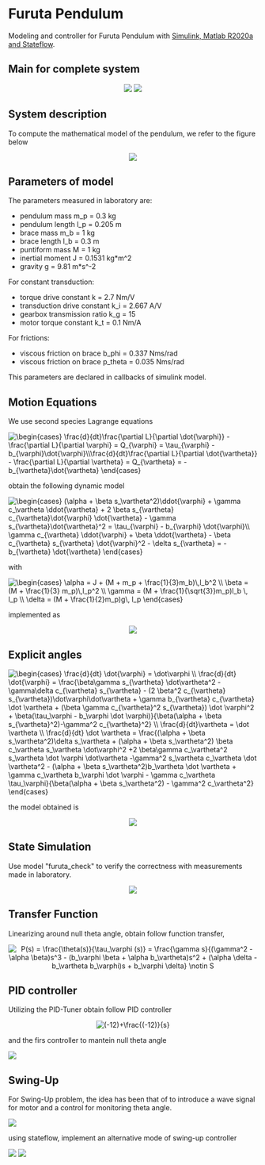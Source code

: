 # Furuta Pendulum
Modeling and controller for Furuta Pendulum with <a href ='https://it.mathworks.com/?s_tid=gn_logo'>Simulink, Matlab R2020a and Stateflow</a>.

## Main for complete system
<p align=center>
  <img src="images/full_system.png" />
  <img src="images/code.png" />
</p>

## System description
To compute the mathematical model of the pendulum, we refer to the figure below
<p align=center>
  <img src="images/Furuta_pendulum.jpg" />
</p>

## Parameters of model
The parameters measured in laboratory are:
- pendulum mass m_p = 0.3 kg
- pendulum length l_p = 0.205 m
- brace mass m_b = 1 kg
- brace length l_b = 0.3 m
- puntiform mass M = 1 kg
- inertial moment J = 0.1531 kg*m^2
- gravity g = 9.81 m*s^-2

For constant transduction:
- torque drive constant k = 2.7 Nm/V
- transduction drive constant k_i = 2.667 A/V
- gearbox transmission ratio k_g = 15
- motor torque constant k_t = 0.1 Nm/A

For frictions:
- viscous friction on brace b_phi = 0.337 Nms/rad
- viscous friction on brace p_theta = 0.035 Nms/rad

This parameters are declared in callbacks of simulink model.

## Motion Equations
We use second species Lagrange equations

<img src="https://latex.codecogs.com/gif.latex?\bg_white&space;\begin{cases}&space;\frac{d}{dt}\frac{\partial&space;L}{\partial&space;\dot{\varphi}}&space;-&space;\frac{\partial&space;L}{\partial&space;\varphi}&space;=&space;Q_{\varphi}&space;=&space;\tau_{\varphi}&space;-&space;b_{\varphi}\dot{\varphi}\\\frac{d}{dt}\frac{\partial&space;L}{\partial&space;\dot{\vartheta}}&space;-&space;\frac{\partial&space;L}{\partial&space;\vartheta}&space;=&space;Q_{\vartheta}&space;=&space;-&space;b_{\vartheta}\dot{\vartheta}&space;\end{cases}" title="\begin{cases} \frac{d}{dt}\frac{\partial L}{\partial \dot{\varphi}} - \frac{\partial L}{\partial \varphi} = Q_{\varphi} = \tau_{\varphi} - b_{\varphi}\dot{\varphi}\\\frac{d}{dt}\frac{\partial L}{\partial \dot{\vartheta}} - \frac{\partial L}{\partial \vartheta} = Q_{\vartheta} = - b_{\vartheta}\dot{\vartheta} \end{cases}" />

obtain the following dynamic model

<img src="https://latex.codecogs.com/gif.latex?\bg_white&space;\begin{cases}&space;(\alpha&space;&plus;&space;\beta&space;s_\vartheta^2)\ddot{\varphi}&space;&plus;&space;\gamma&space;c_\vartheta&space;\ddot{\vartheta}&space;&plus;&space;2&space;\beta&space;s_{\vartheta}&space;c_{\vartheta}\dot{\varphi}&space;\dot{\vartheta}&space;-&space;\gamma&space;s_{\vartheta}\dot{\vartheta}^2&space;=&space;\tau_{\varphi}&space;-&space;b_{\varphi}&space;\dot{\varphi}\\&space;\gamma&space;c_{\vartheta}&space;\ddot{\varphi}&space;&plus;&space;\beta&space;\ddot{\vartheta}&space;-&space;\beta&space;c_{\vartheta}&space;s_{\vartheta}&space;\dot{\varphi}^2&space;-&space;\delta&space;s_{\vartheta}&space;=&space;-&space;b_{\vartheta}&space;\dot{\vartheta}&space;\end{cases}" title="\begin{cases} (\alpha + \beta s_\vartheta^2)\ddot{\varphi} + \gamma c_\vartheta \ddot{\vartheta} + 2 \beta s_{\vartheta} c_{\vartheta}\dot{\varphi} \dot{\vartheta} - \gamma s_{\vartheta}\dot{\vartheta}^2 = \tau_{\varphi} - b_{\varphi} \dot{\varphi}\\ \gamma c_{\vartheta} \ddot{\varphi} + \beta \ddot{\vartheta} - \beta c_{\vartheta} s_{\vartheta} \dot{\varphi}^2 - \delta s_{\vartheta} = - b_{\vartheta} \dot{\vartheta} \end{cases}" />

with

<img src="https://latex.codecogs.com/gif.latex?\bg_white&space;\begin{cases}&space;\alpha&space;=&space;J&space;&plus;&space;(M&space;&plus;&space;m_p&space;&plus;&space;\frac{1}{3}m_b)\,l_b^2&space;\\&space;\beta&space;=&space;(M&space;&plus;&space;\frac{1}{3}&space;m_p)\,l_p^2&space;\\&space;\gamma&space;=&space;(M&space;&plus;&space;\frac{1}{\sqrt{3}}m_p)l_b&space;\,&space;l_p&space;\\&space;\delta&space;=&space;(M&space;&plus;&space;\frac{1}{2}m_p)g\,&space;l_p&space;\end{cases}" title="\begin{cases} \alpha = J + (M + m_p + \frac{1}{3}m_b)\,l_b^2 \\ \beta = (M + \frac{1}{3} m_p)\,l_p^2 \\ \gamma = (M + \frac{1}{\sqrt{3}}m_p)l_b \, l_p \\ \delta = (M + \frac{1}{2}m_p)g\, l_p \end{cases}" />

implemented as

<p align=center>
  <img src='images/parameters.png' />
</p>

## Explicit angles
<img src="https://latex.codecogs.com/gif.latex?\bg_white&space;\begin{cases}&space;\frac{d}{dt}&space;\dot{\varphi}&space;=&space;\dot\varphi&space;\\&space;\frac{d}{dt}&space;\dot{\varphi}&space;=&space;\frac{\beta\gamma&space;s_{\vartheta}&space;\dot\vartheta^2&space;-&space;\gamma\delta&space;c_{\vartheta}&space;s_{\vartheta}&space;-&space;(2&space;\beta^2&space;c_{\vartheta}&space;s_{\vartheta})\dot\varphi\dot\vartheta&space;&plus;&space;\gamma&space;b_{\vartheta}&space;c_{\vartheta}&space;\dot&space;\vartheta&space;&plus;&space;(\beta&space;\gamma&space;c_{\vartheta}^2&space;s_{\vartheta})&space;\dot&space;\varphi^2&space;&plus;&space;\beta(\tau_\varphi&space;-&space;b_\varphi&space;\dot&space;\varphi)}{\beta(\alpha&space;&plus;&space;\beta&space;s_{\vartheta}^2)-\gamma^2&space;c_{\vartheta}^2}&space;\\&space;\frac{d}{dt}\vartheta&space;=&space;\dot&space;\vartheta&space;\\&space;\frac{d}{dt}&space;\dot&space;\vartheta&space;=&space;\frac{(\alpha&space;&plus;&space;\beta&space;s_\vartheta^2)\delta&space;s_\vartheta&space;&plus;&space;(\alpha&space;&plus;&space;\beta&space;s_\vartheta^2)&space;\beta&space;c_\vartheta&space;s_\vartheta&space;\dot\varphi^2&space;&plus;2&space;\beta\gamma&space;c_\vartheta^2&space;s_\vartheta&space;\dot&space;\varphi&space;\dot\vartheta&space;-\gamma^2&space;s_\vartheta&space;c_\vartheta&space;\dot&space;\vartheta^2&space;-&space;(\alpha&space;&plus;&space;\beta&space;s_\vartheta^2)b_\vartheta&space;\dot&space;\vartheta&space;&plus;&space;\gamma&space;c_\vartheta&space;b_\varphi&space;\dot&space;\varphi&space;-&space;\gamma&space;c_\vartheta&space;\tau_\varphi}{\beta(\alpha&space;&plus;&space;\beta&space;s_\vartheta^2)&space;-&space;\gamma^2&space;c_\vartheta^2}&space;\end{cases}" title="\begin{cases} \frac{d}{dt} \dot{\varphi} = \dot\varphi \\ \frac{d}{dt} \dot{\varphi} = \frac{\beta\gamma s_{\vartheta} \dot\vartheta^2 - \gamma\delta c_{\vartheta} s_{\vartheta} - (2 \beta^2 c_{\vartheta} s_{\vartheta})\dot\varphi\dot\vartheta + \gamma b_{\vartheta} c_{\vartheta} \dot \vartheta + (\beta \gamma c_{\vartheta}^2 s_{\vartheta}) \dot \varphi^2 + \beta(\tau_\varphi - b_\varphi \dot \varphi)}{\beta(\alpha + \beta s_{\vartheta}^2)-\gamma^2 c_{\vartheta}^2} \\ \frac{d}{dt}\vartheta = \dot \vartheta \\ \frac{d}{dt} \dot \vartheta = \frac{(\alpha + \beta s_\vartheta^2)\delta s_\vartheta + (\alpha + \beta s_\vartheta^2) \beta c_\vartheta s_\vartheta \dot\varphi^2 +2 \beta\gamma c_\vartheta^2 s_\vartheta \dot \varphi \dot\vartheta -\gamma^2 s_\vartheta c_\vartheta \dot \vartheta^2 - (\alpha + \beta s_\vartheta^2)b_\vartheta \dot \vartheta + \gamma c_\vartheta b_\varphi \dot \varphi - \gamma c_\vartheta \tau_\varphi}{\beta(\alpha + \beta s_\vartheta^2) - \gamma^2 c_\vartheta^2} \end{cases}" />

the model obtained is

<p align=center>
  <img src="images/model.png" />
</p>

## State Simulation
Use model "furuta_check" to verify the correctness with measurements made in laboratory.

<p align=center>
  <img src="images/sim.png" />
</p>

## Transfer Function
Linearizing around null theta angle, obtain follow function transfer,
<p align=center>
  <img src="https://latex.codecogs.com/gif.latex?\bg_white&space;P(s)&space;=&space;\frac{\theta(s)}{\tau_\varphi&space;(s)}&space;=&space;\frac{\gamma&space;s}{(\gamma^2&space;-&space;\alpha&space;\beta)s^3&space;-&space;(b_\varphi&space;\beta&space;&plus;&space;\alpha&space;b_\vartheta)s^2&space;&plus;&space;(\alpha&space;\delta&space;-&space;b_\vartheta&space;b_\varphi)s&space;&plus;&space;b_\varphi&space;\delta}&space;\notin&space;S" title="P(s) = \frac{\theta(s)}{\tau_\varphi (s)} = \frac{\gamma s}{(\gamma^2 - \alpha \beta)s^3 - (b_\varphi \beta + \alpha b_\vartheta)s^2 + (\alpha \delta - b_\vartheta b_\varphi)s + b_\varphi \delta} \notin S" />
</p>

## PID controller
Utilizing the PID-Tuner obtain follow PID controller

<p align=center>
  <img src="https://latex.codecogs.com/gif.latex?\bg_white&space;(-12)&plus;\frac{(-12)}{s}" title="(-12)+\frac{(-12)}{s}" />
</p>

and the firs controller to mantein null theta angle

<img src="images/first_controller.png" />

## Swing-Up
For Swing-Up problem, the idea has been that of to introduce a wave signal for motor and a control for monitoring theta angle.  

<img src = "images/swing_up_controller.png" />

using stateflow, implement an alternative mode of swing-up controller

<img src = "images/furutaStateflow.png" />
<img src = "images/states.png" />
